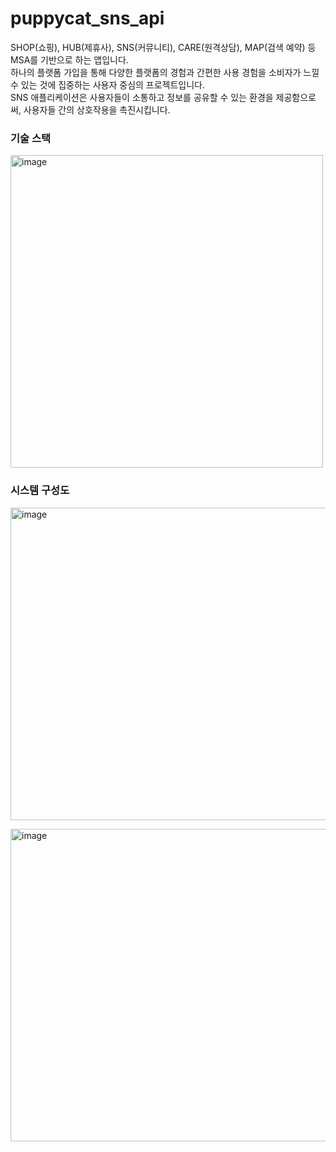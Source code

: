 # puppycat_sns_api
SHOP(쇼핑), HUB(제휴사), SNS(커뮤니티), CARE(원격상담), MAP(검색 예약) 등 MSA를 기반으로 하는 앱입니다.</br>
하나의 플랫폼 가입을 통해 다양한 플랫폼의 경험과 간편한 사용 경험을 소비자가 느낄 수 있는 것에 집중하는 사용자 중심의 프로젝트입니다.</br>
SNS 애플리케이션은 사용자들이 소통하고 정보를 공유할 수 있는 환경을 제공함으로써, 사용자들 간의 상호작용을 촉진시킵니다.</br> 


### 기술 스택
<img width="500" height="500" alt="image" src="https://github.com/odong2/puppycat_sns_api/assets/95892601/ec8ecab5-6590-4790-8e72-b4fcbc8c4e58">


### 시스템 구성도

<p><img width="700" height="500" alt="image" src="https://github.com/odong2/puppycat_sns_api/assets/95892601/9c0805b5-b05c-4b00-8ed4-daf19d817a34"></p>
<p><img width="700" height="500" alt="image" src="https://github.com/odong2/puppycat_sns_api/assets/95892601/99bd66ba-d761-41df-a7b1-cb981e960cae"></p>
